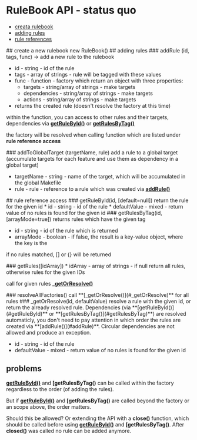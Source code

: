 # RuleBook API - status quo

* [creata rulebook](#create_rulebook)
* [adding rules](#adding_rules)
* [rule references](#rule_references)

<a name="create_rulebook" />
## create a new rulebook
new RuleBook()

<a name="adding_rules" />
## adding rules

<a name="addRule" />
### addRule (id, tags, func) ->
add a new rule to the rulebook

* id - string - id of the rule
* tags - array of strings - rule will be tagged with these values
* func - function - factory which return an object with three properties:
    * targets - string/array of strings - make targets
    * dependencies - string/array of strings - make targets
    * actions - string/array of strings - make targets
* returns the created rule (doesn't resolve the factory at this time)

within the function, you can access to other rules and their targets, dependencies via **[getRuleById()](#getRuleById)** or **[getRulesByTag()](#getRulesByTag)**

the factory will be resolved when calling function which are listed under **rule reference access**

<a name="addToGlobalTarget" />
### addToGlobalTarget (targetName, rule) 
add a rule to a global target (accumulate targets for each feature and use them as dependency in a global target)

* targetName - string - name of the target, which will be accumulated in the global Makefile
* rule - rule - reference to a rule which was created via **[addRule()](#addRule)**

<a name="rule_references" />
## rule reference access
 
<a name="getRuleById" />
### getRuleById(id, [default=null])
return the rule for the given id
* id - string - id of the rule
* defaultValue - mixed - return value of no rules is found for the given id

<a name="getRulesByTag" />
### getRulesByTag(id, [arrayMode=true])
returns rules which have the given tag

* id - string - id of the rule which is returned
* arrayMode - boolean - if false, the result is  a key-value object, where the key is the 

if no rules matched, [] or {} will be returned

<a name="getRules" />
### getRules([idArray])
* idArray - array of strings - if null return all rules, otherwise rules for the given IDs

call for given rules **[_getOrResolve()](#_getOrResolve)**

<a name="resolveAllFactories" />
### resolveAllFactories()
call **[_getOrResolve()](#_getOrResolve)** for all rules

<a name="_getOrResolve" />
### _getOrResolve(id, defaultValue)
resolve a rule with the given id, or return the already resolved rule. Dependencies (via **[getRuleById()](#getRuleById)** or **[getRulesByTag()](#getRulesByTag)**) are resolved automaticly, you don't need to pay attention in which order the rules are created via **[addRule()](#addRule)**. Circular dependencies are not allowed and produce an exception.

* id - string - id of the rule
* defaultValue - mixed - return value of no rules is found for the given id

## problems

**[getRuleById()](#getRuleById)** and **[getRulesByTag()** can be called within the factory regardless to the order (of adding the rules).

But if **[getRuleById()](#getRuleById)** and **[getRulesByTag()** are called beyond the factory or an scope above, the order matters.

Should this be allowed?
Or extending the API with a **close()** function, which should be called before using **[getRuleById()](#getRuleById)** and **[getRulesByTag()**. After **closed()** was called no rule can be added anymore. 
